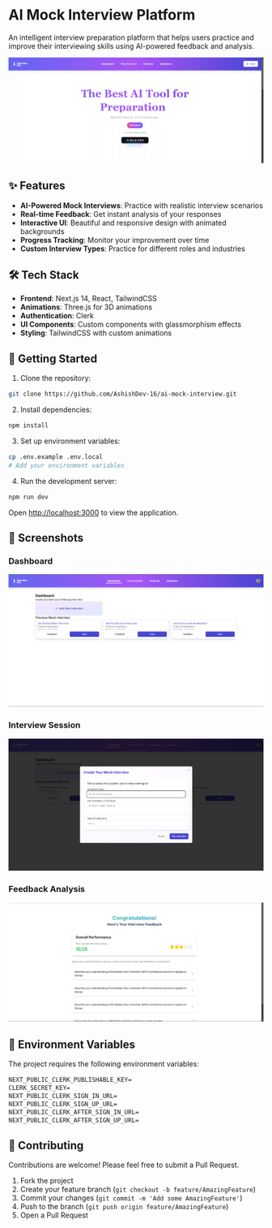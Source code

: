 # AI Mock Interview Platform

An intelligent interview preparation platform that helps users practice and improve their interviewing skills using AI-powered feedback and analysis.

![Hero Section Screenshot](public/screenshots/hero.png)

## ✨ Features

- **AI-Powered Mock Interviews**: Practice with realistic interview scenarios
- **Real-time Feedback**: Get instant analysis of your responses
- **Interactive UI**: Beautiful and responsive design with animated backgrounds
- **Progress Tracking**: Monitor your improvement over time
- **Custom Interview Types**: Practice for different roles and industries

## 🛠️ Tech Stack

- **Frontend**: Next.js 14, React, TailwindCSS
- **Animations**: Three.js for 3D animations
- **Authentication**: Clerk
- **UI Components**: Custom components with glassmorphism effects
- **Styling**: TailwindCSS with custom animations

## 🚀 Getting Started

1. Clone the repository:
```bash
git clone https://github.com/AshishDev-16/ai-mock-interview.git
```

2. Install dependencies:
```bash
npm install
```

3. Set up environment variables:
```bash
cp .env.example .env.local
# Add your environment variables
```

4. Run the development server:
```bash
npm run dev
```

Open [http://localhost:3000](http://localhost:3000) to view the application.

## 📸 Screenshots

### Dashboard
![Dashboard](public/screenshots/dashboard.png)


### Interview Session
![Interview](public/screenshots/interview.png)


### Feedback Analysis
![Feedback](public/screenshots/feedback.png)
    
## 🔑 Environment Variables

The project requires the following environment variables:

```env
NEXT_PUBLIC_CLERK_PUBLISHABLE_KEY=
CLERK_SECRET_KEY=
NEXT_PUBLIC_CLERK_SIGN_IN_URL=
NEXT_PUBLIC_CLERK_SIGN_UP_URL=
NEXT_PUBLIC_CLERK_AFTER_SIGN_IN_URL=
NEXT_PUBLIC_CLERK_AFTER_SIGN_UP_URL=
```

## 🤝 Contributing

Contributions are welcome! Please feel free to submit a Pull Request.

1. Fork the project
2. Create your feature branch (`git checkout -b feature/AmazingFeature`)
3. Commit your changes (`git commit -m 'Add some AmazingFeature'`)
4. Push to the branch (`git push origin feature/AmazingFeature`)
5. Open a Pull Request
